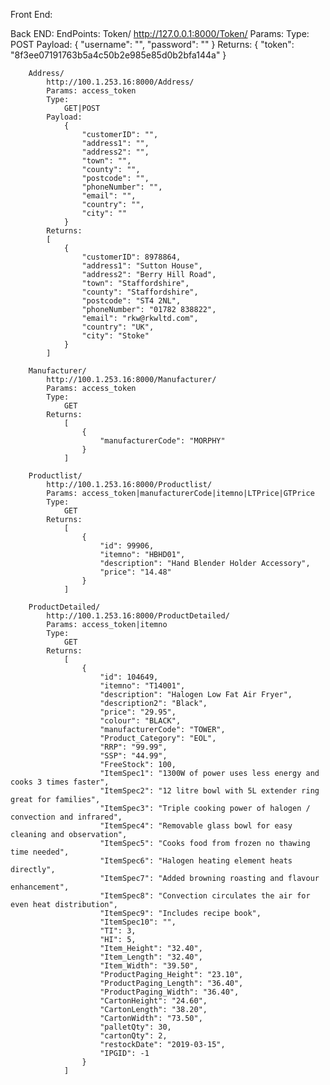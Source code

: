 Front End:

Back END:
    EndPoints:
        Token/
            http://127.0.0.1:8000/Token/
            Params: 
            Type:
                POST
            Payload:
                {
                    "username": "",
                    "password": ""
                }
            Returns:
                {
                    "token": "8f3ee07191763b5a4c50b2e985e85d0b2bfa144a"
                }

        Address/
            http://100.1.253.16:8000/Address/
            Params: access_token
            Type:
                GET|POST
            Payload:
                {
                    "customerID": "",
                    "address1": "",
                    "address2": "",
                    "town": "",
                    "county": "",
                    "postcode": "",
                    "phoneNumber": "",
                    "email": "",
                    "country": "",
                    "city": ""
                }
            Returns:
            [
                {
                    "customerID": 8978864,
                    "address1": "Sutton House",
                    "address2": "Berry Hill Road",
                    "town": "Staffordshire",
                    "county": "Staffordshire",
                    "postcode": "ST4 2NL",
                    "phoneNumber": "01782 838822",
                    "email": "rkw@rkwltd.com",
                    "country": "UK",
                    "city": "Stoke"
                }
            ]

        Manufacturer/
            http://100.1.253.16:8000/Manufacturer/
            Params: access_token
            Type:
                GET
            Returns:
                [
                    {
                        "manufacturerCode": "MORPHY"
                    }
                ]

        Productlist/
            http://100.1.253.16:8000/Productlist/
            Params: access_token|manufacturerCode|itemno|LTPrice|GTPrice
            Type:
                GET
            Returns:
                [
                    {
                        "id": 99906,
                        "itemno": "HBHD01",
                        "description": "Hand Blender Holder Accessory",
                        "price": "14.48"
                    }
                ]

        ProductDetailed/
            http://100.1.253.16:8000/ProductDetailed/
            Params: access_token|itemno
            Type:
                GET
            Returns:
                [
                    {
                        "id": 104649,
                        "itemno": "T14001",
                        "description": "Halogen Low Fat Air Fryer",
                        "description2": "Black",
                        "price": "29.95",
                        "colour": "BLACK",
                        "manufacturerCode": "TOWER",
                        "Product_Category": "EOL",
                        "RRP": "99.99",
                        "SSP": "44.99",
                        "FreeStock": 100,
                        "ItemSpec1": "1300W of power uses less energy and cooks 3 times faster",
                        "ItemSpec2": "12 litre bowl with 5L extender ring great for families",
                        "ItemSpec3": "Triple cooking power of halogen / convection and infrared",
                        "ItemSpec4": "Removable glass bowl for easy cleaning and observation",
                        "ItemSpec5": "Cooks food from frozen no thawing time needed",
                        "ItemSpec6": "Halogen heating element heats directly",
                        "ItemSpec7": "Added browning roasting and flavour enhancement",
                        "ItemSpec8": "Convection circulates the air for even heat distribution",
                        "ItemSpec9": "Includes recipe book",
                        "ItemSpec10": "",
                        "TI": 3,
                        "HI": 5,
                        "Item_Height": "32.40",
                        "Item_Length": "32.40",
                        "Item_Width": "39.50",
                        "ProductPaging_Height": "23.10",
                        "ProductPaging_Length": "36.40",
                        "ProductPaging_Width": "36.40",
                        "CartonHeight": "24.60",
                        "CartonLength": "38.20",
                        "CartonWidth": "73.50",
                        "palletQty": 30,
                        "cartonQty": 2,
                        "restockDate": "2019-03-15",
                        "IPGID": -1
                    }
                ]